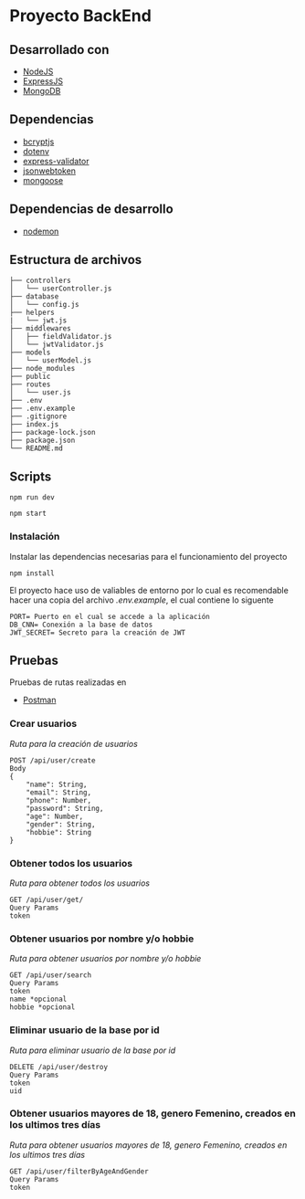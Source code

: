 # Proyecto BackEnd

## Desarrollado con 

* [NodeJS](https://nodejs.org/es/)
* [ExpressJS](https://expressjs.com/es/)
* [MongoDB](https://www.mongodb.com/)

## Dependencias
* [bcryptjs](https://www.npmjs.com/package/bcryptjs)
* [dotenv](https://www.npmjs.com/package/dotenv)
* [express-validator](https://www.npmjs.com/package/express-validator)
* [jsonwebtoken](https://www.npmjs.com/package/jsonwebtoken)
* [mongoose](https://mongoosejs.com/)

## Dependencias de desarrollo

* [nodemon](https://www.npmjs.com/package/nodemon)

## Estructura de archivos
```
├── controllers
│   └── userController.js
├── database
│   └── config.js
├── helpers
|   └── jwt.js
├── middlewares
│   ├── fieldValidator.js
│   └── jwtValidator.js
├── models
│   └── userModel.js
├── node_modules
├── public
├── routes
│   └── user.js
├── .env
├── .env.example
├── .gitignore
├── index.js
├── package-lock.json
├── package.json
└── README.md
```

## Scripts

```
npm run dev  
```
```
npm start 
```

### Instalación

Instalar las dependencias necesarias para el funcionamiento del proyecto
```
npm install
```

El proyecto hace uso de valiables de entorno por lo cual es recomendable hacer una copia del archivo _.env.example_, el cual contiene lo siguente

```
PORT= Puerto en el cual se accede a la aplicación
DB_CNN= Conexión a la base de datos
JWT_SECRET= Secreto para la creación de JWT
```

## Pruebas

Pruebas de rutas realizadas en

* [Postman](https://www.postman.com/)

### Crear usuarios

_Ruta para la creación de usuarios_

```
POST /api/user/create
Body 
{
    "name": String,
    "email": String,
    "phone": Number,
    "password": String,
    "age": Number,
    "gender": String,
    "hobbie": String
}
```

### Obtener todos los usuarios

_Ruta para obtener todos los usuarios_

```
GET /api/user/get/
Query Params
token
```

### Obtener usuarios por nombre y/o hobbie

_Ruta para obtener usuarios por nombre y/o hobbie_

```
GET /api/user/search
Query Params
token
name *opcional
hobbie *opcional
```

### Eliminar usuario de la base por id

_Ruta para eliminar usuario de la base por id_

```
DELETE /api/user/destroy
Query Params
token
uid
```

### Obtener usuarios mayores de 18, genero Femenino, creados en los ultimos tres días

_Ruta para obtener usuarios mayores de 18, genero Femenino, creados en los ultimos tres días_

```
GET /api/user/filterByAgeAndGender
Query Params
token
```
